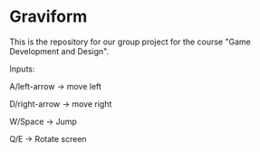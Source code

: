# Graviform
This is the repository for our group project for the course "Game Development and Design".

Inputs:

A/left-arrow -> move left

D/right-arrow -> move right

W/Space -> Jump

Q/E -> Rotate screen
